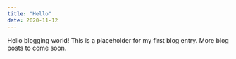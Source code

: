 ```yaml
---
title: "Hello"
date: 2020-11-12
---
```

Hello blogging world!  This is a placeholder for my first blog entry.  More blog posts to come soon.
